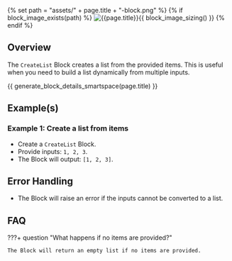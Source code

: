 {% set path = "assets/" + page.title + "-block.png" %}
{% if block_image_exists(path) %}
![{{page.title}}]({{path}}){{ block_image_sizing() }}
{% endif %}

## Overview
The `CreateList` Block creates a list from the provided items. This is useful when you need to build a list dynamically from multiple inputs.

{{ generate_block_details_smartspace(page.title) }}

## Example(s)

### Example 1: Create a list from items
- Create a `CreateList` Block.
- Provide inputs: `1, 2, 3`.
- The Block will output: `[1, 2, 3]`.

## Error Handling
- The Block will raise an error if the inputs cannot be converted to a list.

## FAQ

???+ question "What happens if no items are provided?"

    The Block will return an empty list if no items are provided.
